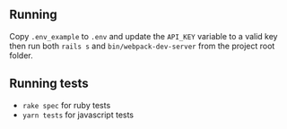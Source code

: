 ## Running
Copy `.env_example` to `.env` and update the `API_KEY` variable to a valid key then
run both `rails s` and `bin/webpack-dev-server` from the project root folder.

## Running tests

- `rake spec` for ruby tests
- `yarn tests` for javascript tests
